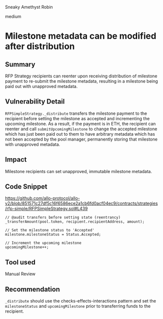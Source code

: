 Sneaky Amethyst Robin

medium

# Milestone metadata can be modified after distribution
## Summary

RFP Strategy recipients can reenter upon receiving distribution of milestone payment to re-submit the milestone metadata, resulting in a milestone being paid out with unapproved metadata.

## Vulnerability Detail

`RFPSimpleStrategy._distribute` transfers the milestone payment to the recipient before setting the milestone as accepted and incrementing the upcoming milestone. As a result, if the payment is in ETH, the recipient can reenter and call `submitUpcomingMilestone` to change the accepted milestone which has just been paid out to them to have arbitrary metadata which has not been accepted by the pool manager, permanently storing that milestone with unapproved metadata.

## Impact

Milestone recipients can set unapproved, immutable milestone metadata.

## Code Snippet

https://github.com/allo-protocol/allo-v2/blob/851571c27df5c16f6586ece2a1cb6fd0acf04ec9/contracts/strategies/rfp-simple/RFPSimpleStrategy.sol#L439
```solidity
// @audit transfers before setting state (reentrancy)
_transferAmount(pool.token, recipient.recipientAddress, amount);

// Set the milestone status to 'Accepted'
milestone.milestoneStatus = Status.Accepted;

// Increment the upcoming milestone
upcomingMilestone++;
```

## Tool used

Manual Review

## Recommendation

`_distribute` should use the checks-effects-interactions pattern and set the `milestoneStatus` and `upcomingMilestone` prior to transferring funds to the recipient.
